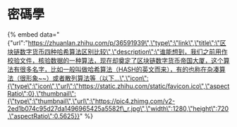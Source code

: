 # 密碼學

{% embed data="{\"url\":\"https://zhuanlan.zhihu.com/p/36591939\",\"type\":\"link\",\"title\":\"区块链数字货币四种哈希算法区别比较\",\"description\":\"谁能想到，我们之前用作校验文件，核验数据的一种算法，现在却奠定了区块链数字货币帝国大厦，这个算法有很多名字，比如一般叫做哈希算法（HASH的英文而来），有的也称在杂凑算法（很形象~~）或者散列算法等（以下…\",\"icon\":{\"type\":\"icon\",\"url\":\"https://static.zhihu.com/static/favicon.ico\",\"aspectRatio\":0},\"thumbnail\":{\"type\":\"thumbnail\",\"url\":\"https://pic4.zhimg.com/v2-2ed1b074c95d27da1496965425a5582f\_r.jpg\",\"width\":1280,\"height\":720,\"aspectRatio\":0.5625}}" %}



